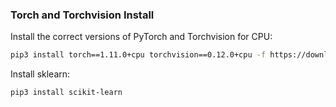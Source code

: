 ### Torch and Torchvision Install

Install the correct versions of PyTorch and Torchvision for CPU:

```bash
pip3 install torch==1.11.0+cpu torchvision==0.12.0+cpu -f https://download.pytorch.org/whl/torch_stable.html
```

Install sklearn:

```bash
pip3 install scikit-learn
```
